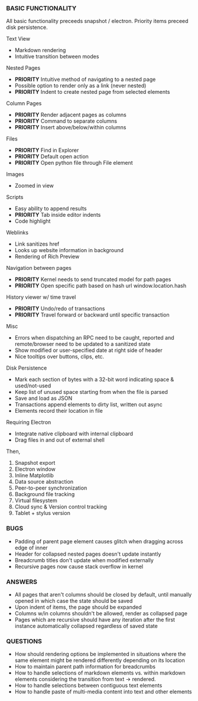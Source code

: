 ### BASIC FUNCTIONALITY

All basic functionality preceeds snapshot / electron.
Priority items preceed disk persistence.

Text View

- Markdown rendering
- Intuitive transition between modes

Nested Pages

- **PRIORITY** Intuitive method of navigating to a nested page
- Possible option to render only as a link (never nested)
- **PRIORITY** Indent to create nested page from selected elements

Column Pages

- **PRIORITY** Render adjacent pages as columns
- **PRIORITY** Command to separate columns
- **PRIORITY** Insert above/below/within columns

Files

- **PRIORITY** Find in Explorer
- **PRIORITY** Default open action
- **PRIORITY** Open python file through File element

Images

- Zoomed in view

Scripts

- Easy ability to append results
- **PRIORITY** Tab inside editor indents
- Code highlight

Weblinks

- Link sanitizes href
- Looks up website information in background
- Rendering of Rich Preview

Navigation between pages

- **PRIORITY** Kernel needs to send truncated model for path pages
- **PRIORITY** Open specific path based on hash url window.location.hash

History viewer w/ time travel

- **PRIORITY** Undo/redo of transactions
- **PRIORITY** Travel forward or backward until specific transaction

Misc

- Errors when dispatching an RPC need to be caught, reported
    and remote/browser need to be updated to a sanitized state
- Show modified or user-specified date at right side of header
- Nice tooltips over buttons, clips, etc.

Disk Persistence

- Mark each section of bytes with a 32-bit word indicating space & used/not-used
- Keep list of unused space starting from when the file is parsed
- Save and load as JSON
- Transactions append elements to dirty list, written out async
- Elements record their location in file

Requiring Electron

- Integrate native clipboard with internal clipboard
- Drag files in and out of external shell
    
Then,

1. Snapshot export
2. Electron window
3. Inline Matplotlib
4. Data source abstraction
5. Peer-to-peer synchronization
6. Background file tracking
7. Virtual filesystem
8. Cloud sync & Version control tracking
9. Tablet + stylus version

### BUGS

- Padding of parent page element causes glitch when dragging across edge of inner
- Header for collapsed nested pages doesn't update instantly
- Breadcrumb titles don't update when modified externally
- Recursive pages now cause stack overflow in kernel

### ANSWERS

- All pages that aren't columns should be closed by default, until manually
    opened in which case the state should be saved
- Upon indent of items, the page should be expanded
- Columns w/in columns shouldn't be allowed, render as collapsed page
- Pages which are recursive should have any iteration after the first
    instance automatically collapsed regardless of saved state

### QUESTIONS

- How should rendering options be implemented in situations where the same
    element might be rendered differently depending on its location
- How to maintain parent path information for breadcrumbs
- How to handle selections of markdown elements vs. within markdown elements
    considering the transition from text -> rendered.
- How to handle selections between contiguous text elements
- How to handle paste of multi-media content into text and other elements
